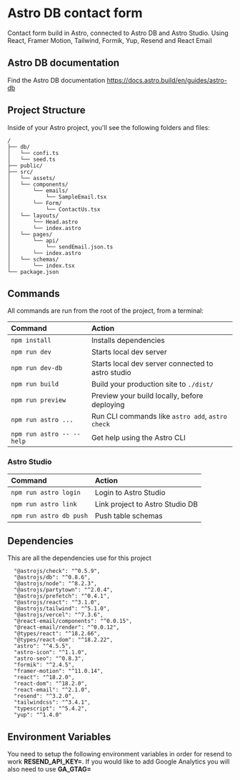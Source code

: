 # Astro DB contact form

Contact form build in Astro, connected to Astro DB and Astro Studio. Using React, Framer Motion, Tailwind, Formik, Yup, Resend and React Email

## Astro DB documentation

Find the Astro DB documentation https://docs.astro.build/en/guides/astro-db

## Project Structure

Inside of your Astro project, you'll see the following folders and files:

```text
/
├── db/
│   └── confi.ts
│   └── seed.ts
├── public/
├── src/
│   └── assets/
│   └── components/
│       └── emails/
│           └── SampleEmail.tsx
│       └── Form/
│           └── ContactUs.tsx
│   └── layouts/
│       └── Head.astro
│       └── index.astro
│   └── pages/
│       └── api/
│           └── sendEmail.json.ts
│       └── index.astro
│   └── schemas/
│       └── index.tsx
└── package.json
```

## Commands

All commands are run from the root of the project, from a terminal:

| Command                   | Action                                            |
| :------------------------ | :------------------------------------------------ |
| `npm install`             | Installs dependencies                             |
| `npm run dev`             | Starts local dev server                           |
| `npm run dev-db`          | Starts local dev server connected to astro studio |
| `npm run build`           | Build your production site to `./dist/`           |
| `npm run preview`         | Preview your build locally, before deploying      |
| `npm run astro ...`       | Run CLI commands like `astro add`, `astro check`  |
| `npm run astro -- --help` | Get help using the Astro CLI                      |

### Astro Studio

| Command                 | Action                          |
| :---------------------- | :------------------------------ |
| `npm run astro login`   | Login to Astro Studio           |
| `npm run astro link`    | Link project to Astro Studio DB |
| `npm run astro db push` | Push table schemas              |

## Dependencies

This are all the dependencies use for this project

```text
  "@astrojs/check": "^0.5.9",
  "@astrojs/db": "^0.8.6",
  "@astrojs/node": "^8.2.3",
  "@astrojs/partytown": "^2.0.4",
  "@astrojs/prefetch": "^0.4.1",
  "@astrojs/react": "^3.1.0",
  "@astrojs/tailwind": "^5.1.0",
  "@astrojs/vercel": "^7.3.6",
  "@react-email/components": "^0.0.15",
  "@react-email/render": "^0.0.12",
  "@types/react": "^18.2.66",
  "@types/react-dom": "^18.2.22",
  "astro": "^4.5.5",
  "astro-icon": "^1.1.0",
  "astro-seo": "^0.8.3",
  "formik": "^2.4.5",
  "framer-motion": "^11.0.14",
  "react": "^18.2.0",
  "react-dom": "^18.2.0",
  "react-email": "^2.1.0",
  "resend": "^3.2.0",
  "tailwindcss": "^3.4.1",
  "typescript": "^5.4.2",
  "yup": "^1.4.0"
```

## Environment Variables

You need to setup the following environment variables in order for resend to work **RESEND_API_KEY=**. If you would like to add Google Analytics you will also need to use **GA_GTAG=**
